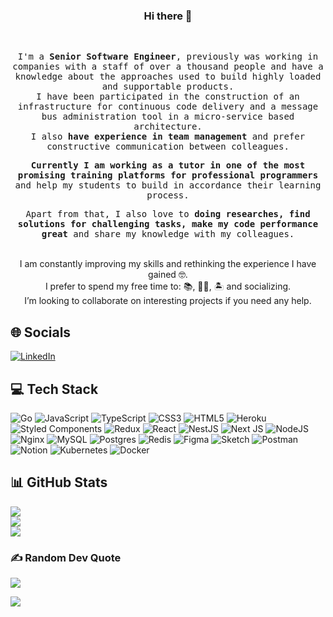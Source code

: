 <div align="center">
    <h3>Hi there 👋</h3>
    <br>
    <samp>
        <p>
            I'm a <strong>Senior Software Engineer</strong>, previously was working in companies with a staff of over a thousand people and have a knowledge about the approaches used to build highly loaded and supportable products.
            <br/>
            I have been participated in the construction of an infrastructure for continuous code delivery and a message bus administration tool in a micro-service based architecture.
            <br/>
            I also <strong>have experience in team management</strong> and prefer constructive communication between colleagues.
        </p>
        <p>
            <strong>Currently I am working as a tutor in one of the most promising training platforms for professional programmers</strong> and help my students to build in accordance their learning process.
        </p>
        <p>
            Apart from that, I also love to <strong>doing researches, find solutions for challenging tasks, make my code performance great</strong> and share my knowledge with my colleagues.
        </p>
    </samp>
    <br />
    I am constantly improving my skills and rethinking the experience I have gained 🤓.
    <br />
    I prefer to spend my free time to: 📚, 🏊‍♂️, 🏝 and socializing.
    <br />
    I’m looking to collaborate on interesting projects if you need any help.
</div>

## 🌐 Socials

[![LinkedIn](https://img.shields.io/badge/LinkedIn-%230077B5.svg?logo=linkedin&logoColor=white)](https://linkedin.com/in/seth2810)

## 💻 Tech Stack

![Go](https://img.shields.io/badge/go-%2300ADD8.svg?style=for-the-badge&logo=go&logoColor=white) ![JavaScript](https://img.shields.io/badge/javascript-%23323330.svg?style=for-the-badge&logo=javascript&logoColor=%23F7DF1E) ![TypeScript](https://img.shields.io/badge/typescript-%23007ACC.svg?style=for-the-badge&logo=typescript&logoColor=white) ![CSS3](https://img.shields.io/badge/css3-%231572B6.svg?style=for-the-badge&logo=css3&logoColor=white) ![HTML5](https://img.shields.io/badge/html5-%23E34F26.svg?style=for-the-badge&logo=html5&logoColor=white) ![Heroku](https://img.shields.io/badge/heroku-%23430098.svg?style=for-the-badge&logo=heroku&logoColor=white) ![Styled Components](https://img.shields.io/badge/styled--components-DB7093?style=for-the-badge&logo=styled-components&logoColor=white) ![Redux](https://img.shields.io/badge/redux-%23593d88.svg?style=for-the-badge&logo=redux&logoColor=white) ![React](https://img.shields.io/badge/react-%2320232a.svg?style=for-the-badge&logo=react&logoColor=%2361DAFB) ![NestJS](https://img.shields.io/badge/nestjs-%23E0234E.svg?style=for-the-badge&logo=nestjs&logoColor=white) ![Next JS](https://img.shields.io/badge/Next-black?style=for-the-badge&logo=next.js&logoColor=white) ![NodeJS](https://img.shields.io/badge/node.js-6DA55F?style=for-the-badge&logo=node.js&logoColor=white) ![Nginx](https://img.shields.io/badge/nginx-%23009639.svg?style=for-the-badge&logo=nginx&logoColor=white) ![MySQL](https://img.shields.io/badge/mysql-%2300f.svg?style=for-the-badge&logo=mysql&logoColor=white) ![Postgres](https://img.shields.io/badge/postgres-%23316192.svg?style=for-the-badge&logo=postgresql&logoColor=white) ![Redis](https://img.shields.io/badge/redis-%23DD0031.svg?style=for-the-badge&logo=redis&logoColor=white) ![Figma](https://img.shields.io/badge/figma-%23F24E1E.svg?style=for-the-badge&logo=figma&logoColor=white) ![Sketch](https://img.shields.io/badge/Sketch-FFB387?style=for-the-badge&logo=sketch&logoColor=black) ![Postman](https://img.shields.io/badge/Postman-FF6C37?style=for-the-badge&logo=postman&logoColor=white) ![Notion](https://img.shields.io/badge/Notion-%23000000.svg?style=for-the-badge&logo=notion&logoColor=white) ![Kubernetes](https://img.shields.io/badge/kubernetes-%23326ce5.svg?style=for-the-badge&logo=kubernetes&logoColor=white) ![Docker](https://img.shields.io/badge/docker-%230db7ed.svg?style=for-the-badge&logo=docker&logoColor=white)

## 📊 GitHub Stats

![](https://github-readme-stats.vercel.app/api?username=seth2810&theme=nord&hide_border=false&include_all_commits=false&count_private=false)<br/>
![](https://github-readme-streak-stats.herokuapp.com/?user=seth2810&theme=nord&hide_border=false)<br/>
![](https://github-readme-stats.vercel.app/api/top-langs/?username=seth2810&theme=nord&hide_border=false&include_all_commits=false&count_private=false&layout=compact)

### ✍️ Random Dev Quote

![](https://quotes-github-readme.vercel.app/api?type=horizontal&theme=tokyonight)

[![](https://visitcount.itsvg.in/api?id=seth2810&icon=0&color=6)](https://visitcount.itsvg.in)
